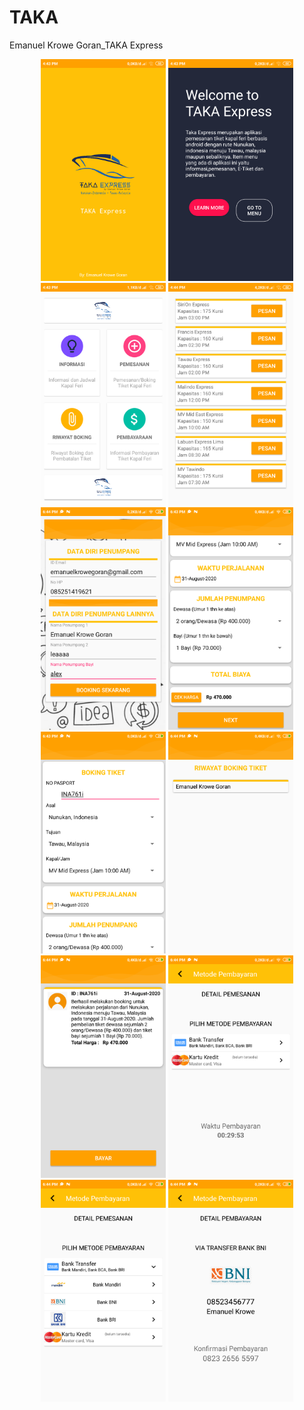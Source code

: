 # TAKA
Emanuel Krowe Goran_TAKA Express
<div align="center">
    <img src="/screenshots/1.png" width="200px"</img> 
    <img src="/screenshots/2.png" width="200px"</img> 
    <img src="/screenshots/3.png" width="200px"</img> 
    <img src="/screenshots/4.png" width="200px"</img> 
    <img src="/screenshots/5.png" width="200px"</img> 
    <img src="/screenshots/6.png" width="200px"</img> 
    <img src="/screenshots/7.png" width="200px"</img> 
    <img src="/screenshots/8.png" width="200px"</img> 
    <img src="/screenshots/9.png" width="200px"</img> 
    <img src="/screenshots/10.png" width="200px"</img> 
    <img src="/screenshots/11.png" width="200px"</img> 
    <img src="/screenshots/12.png" width="200px"</img> 
</div>
